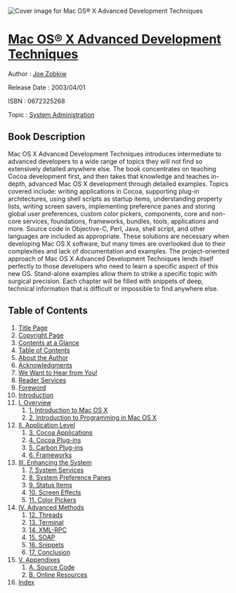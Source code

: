 ![Cover image for Mac OS® X Advanced Development Techniques](https://imgdetail.ebookreading.net/cover/cover/system_admin/EB0672325268.jpg)

[Mac OS® X Advanced Development Techniques](https://ebookreading.net/view/book/Mac+OS%C2%AE+X+Advanced+Development+Techniques-EB0672325268_1.html "Mac OS® X Advanced Development Techniques")
====================================================================================================================

Author : [Joe Zobkiw](https://ebookreading.net/search/author/Joe+Zobkiw)

Release Date : 2003/04/01

ISBN : 0672325268

Topic : [System Administration](https://ebookreading.net/search/category/system-administration)

Book Description
-----------------

Mac OS X Advanced Development Techniques introduces intermediate to advanced developers to a wide range of topics they will not find so extensively detailed anywhere else.
The book concentrates on teaching Cocoa development first, and then takes that knowledge and teaches in-depth, advanced Mac OS X development through detailed examples. Topics covered include: writing applications in Cocoa, supporting plug-in architectures, using shell scripts as startup items, understanding property lists, writing screen savers, implementing preference panes and storing global user preferences, custom color pickers, components, core and non-core services, foundations, frameworks, bundles, tools, applications and more. Source code in Objective-C, Perl, Java, shell script, and other languages are included as appropriate.
These solutions are necessary when developing Mac OS X software, but many times are overlooked due to their complexities and lack of documentation and examples. The project-oriented approach of Mac OS X Advanced Development Techniques lends itself perfectly to those developers who need to learn a specific aspect of this new OS. Stand-alone examples allow them to strike a specific topic with surgical precision. Each chapter will be filled with snippets of deep, technical information that is difficult or impossible to find anywhere else.
              
Table of Contents
-----------------

1. [Title Page](https://ebookreading.net/view/book/Mac+OS%C2%AE+X+Advanced+Development+Techniques-EB0672325268_2.html)
1. [Copyright Page](https://ebookreading.net/view/book/Mac+OS%C2%AE+X+Advanced+Development+Techniques-EB0672325268_3.html)
1. [Contents at a Glance](https://ebookreading.net/view/book/Mac+OS%C2%AE+X+Advanced+Development+Techniques-EB0672325268_5.html)
1. [Table of Contents](https://ebookreading.net/view/book/Mac+OS%C2%AE+X+Advanced+Development+Techniques-EB0672325268_6.html)
1. [About the Author](https://ebookreading.net/view/book/Mac+OS%C2%AE+X+Advanced+Development+Techniques-EB0672325268_7.html)
1. [Acknowledgments](https://ebookreading.net/view/book/Mac+OS%C2%AE+X+Advanced+Development+Techniques-EB0672325268_8.html)
1. [We Want to Hear from You!](https://ebookreading.net/view/book/Mac+OS%C2%AE+X+Advanced+Development+Techniques-EB0672325268_9.html)
1. [Reader Services](https://ebookreading.net/view/book/Mac+OS%C2%AE+X+Advanced+Development+Techniques-EB0672325268_10.html)
1. [Foreword](https://ebookreading.net/view/book/Mac+OS%C2%AE+X+Advanced+Development+Techniques-EB0672325268_11.html)
1. [Introduction](https://ebookreading.net/view/book/Mac+OS%C2%AE+X+Advanced+Development+Techniques-EB0672325268_12.html)
1. [I. Overview](https://ebookreading.net/view/book/Mac+OS%C2%AE+X+Advanced+Development+Techniques-EB0672325268_13.html)
    1. [1. Introduction to Mac OS X](https://ebookreading.net/view/book/Mac+OS%C2%AE+X+Advanced+Development+Techniques-EB0672325268_14.html)
    1. [2. Introduction to Programming in Mac OS X](https://ebookreading.net/view/book/Mac+OS%C2%AE+X+Advanced+Development+Techniques-EB0672325268_15.html)
1. [II. Application Level](https://ebookreading.net/view/book/Mac+OS%C2%AE+X+Advanced+Development+Techniques-EB0672325268_16.html)
    1. [3. Cocoa Applications](https://ebookreading.net/view/book/Mac+OS%C2%AE+X+Advanced+Development+Techniques-EB0672325268_17.html)
    1. [4. Cocoa Plug-ins](https://ebookreading.net/view/book/Mac+OS%C2%AE+X+Advanced+Development+Techniques-EB0672325268_18.html)
    1. [5. Carbon Plug-ins](https://ebookreading.net/view/book/Mac+OS%C2%AE+X+Advanced+Development+Techniques-EB0672325268_19.html)
    1. [6. Frameworks](https://ebookreading.net/view/book/Mac+OS%C2%AE+X+Advanced+Development+Techniques-EB0672325268_20.html)
1. [III. Enhancing the System](https://ebookreading.net/view/book/Mac+OS%C2%AE+X+Advanced+Development+Techniques-EB0672325268_21.html)
    1. [7. System Services](https://ebookreading.net/view/book/Mac+OS%C2%AE+X+Advanced+Development+Techniques-EB0672325268_22.html)
    1. [8. System Preference Panes](https://ebookreading.net/view/book/Mac+OS%C2%AE+X+Advanced+Development+Techniques-EB0672325268_23.html)
    1. [9. Status Items](https://ebookreading.net/view/book/Mac+OS%C2%AE+X+Advanced+Development+Techniques-EB0672325268_24.html)
    1. [10. Screen Effects](https://ebookreading.net/view/book/Mac+OS%C2%AE+X+Advanced+Development+Techniques-EB0672325268_25.html)
    1. [11. Color Pickers](https://ebookreading.net/view/book/Mac+OS%C2%AE+X+Advanced+Development+Techniques-EB0672325268_26.html)
1. [IV. Advanced Methods](https://ebookreading.net/view/book/Mac+OS%C2%AE+X+Advanced+Development+Techniques-EB0672325268_27.html)
    1. [12. Threads](https://ebookreading.net/view/book/Mac+OS%C2%AE+X+Advanced+Development+Techniques-EB0672325268_28.html)
    1. [13. Terminal](https://ebookreading.net/view/book/Mac+OS%C2%AE+X+Advanced+Development+Techniques-EB0672325268_29.html)
    1. [14. XML-RPC](https://ebookreading.net/view/book/Mac+OS%C2%AE+X+Advanced+Development+Techniques-EB0672325268_30.html)
    1. [15. SOAP](https://ebookreading.net/view/book/Mac+OS%C2%AE+X+Advanced+Development+Techniques-EB0672325268_31.html)
    1. [16. Snippets](https://ebookreading.net/view/book/Mac+OS%C2%AE+X+Advanced+Development+Techniques-EB0672325268_32.html)
    1. [17. Conclusion](https://ebookreading.net/view/book/Mac+OS%C2%AE+X+Advanced+Development+Techniques-EB0672325268_33.html)
1. [V. Appendixes](https://ebookreading.net/view/book/Mac+OS%C2%AE+X+Advanced+Development+Techniques-EB0672325268_34.html)
    1. [A. Source Code](https://ebookreading.net/view/book/Mac+OS%C2%AE+X+Advanced+Development+Techniques-EB0672325268_35.html)
    1. [B. Online Resources](https://ebookreading.net/view/book/Mac+OS%C2%AE+X+Advanced+Development+Techniques-EB0672325268_36.html)
1. [Index](https://ebookreading.net/view/book/Mac+OS%C2%AE+X+Advanced+Development+Techniques-EB0672325268_37.html)
